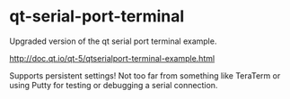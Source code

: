 # qt-serial-port-terminal
Upgraded version of the qt serial port terminal example.

http://doc.qt.io/qt-5/qtserialport-terminal-example.html

Supports persistent settings!
Not too far from something like TeraTerm or using Putty for testing or debugging a serial connection.
